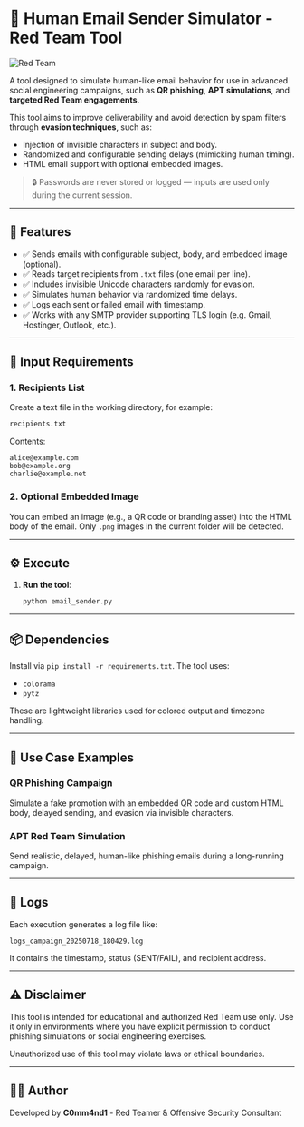 # 📧 Human Email Sender Simulator - Red Team Tool

![Red Team](https://img.shields.io/badge/Red%20Team-Tool-critical?style=flat-square&logo=apache)

A tool designed to simulate human-like email behavior for use in advanced social engineering campaigns, such as **QR phishing**, **APT simulations**, and **targeted Red Team engagements**.

This tool aims to improve deliverability and avoid detection by spam filters through **evasion techniques**, such as:
- Injection of invisible characters in subject and body.
- Randomized and configurable sending delays (mimicking human timing).
- HTML email support with optional embedded images.

> 🔒 Passwords are never stored or logged — inputs are used only during the current session.

---

## 🚀 Features

- ✅ Sends emails with configurable subject, body, and embedded image (optional).
- ✅ Reads target recipients from `.txt` files (one email per line).
- ✅ Includes invisible Unicode characters randomly for evasion.
- ✅ Simulates human behavior via randomized time delays.
- ✅ Logs each sent or failed email with timestamp.
- ✅ Works with any SMTP provider supporting TLS login (e.g. Gmail, Hostinger, Outlook, etc.).

---

## 📁 Input Requirements

### 1. Recipients List

Create a text file in the working directory, for example:

```txt
recipients.txt
```

Contents:

```
alice@example.com
bob@example.org
charlie@example.net
```

### 2. Optional Embedded Image

You can embed an image (e.g., a QR code or branding asset) into the HTML body of the email. Only `.png` images in the current folder will be detected.

---

## ⚙️ Execute

1. **Run the tool**:
   ```bash
   python email_sender.py
   ```

---

## 📦 Dependencies

Install via `pip install -r requirements.txt`. The tool uses:

- `colorama`
- `pytz`

These are lightweight libraries used for colored output and timezone handling.

---

## 🧪 Use Case Examples

### QR Phishing Campaign

Simulate a fake promotion with an embedded QR code and custom HTML body, delayed sending, and evasion via invisible characters.

### APT Red Team Simulation

Send realistic, delayed, human-like phishing emails during a long-running campaign.

---

## 📝 Logs

Each execution generates a log file like:

```
logs_campaign_20250718_180429.log
```

It contains the timestamp, status (SENT/FAIL), and recipient address.

---

## ⚠️ Disclaimer

This tool is intended for educational and authorized Red Team use only. Use it only in environments where you have explicit permission to conduct phishing simulations or social engineering exercises.

Unauthorized use of this tool may violate laws or ethical boundaries.

---

## 👨‍💻 Author

Developed by **C0mm4nd1** - Red Teamer & Offensive Security Consultant

